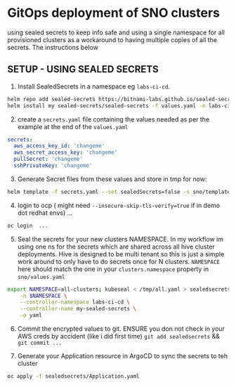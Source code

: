 # GitOps deployment of SNO clusters 
using sealed secrets to keep info safe and using a single namespace for all provisioned clusters as a workaround to having multiple copies of all the secrets. The instructions below 

## SETUP - USING SEALED SECRETS 
1. Install SealedSecrets in a namespace eg `labs-ci-cd`.
```bash
helm repo add sealed-secrets https://bitnami-labs.github.io/sealed-secrets
helm install my sealed-secrets/sealed-secrets -f values.yaml -n labs-ci-cd --create-namespace 
```

2. create a `secrets.yaml` file containing the values needed as per the example at the end of the `values.yaml`
```yaml
secrets:
  aws_access_key_id: 'changeme'
  aws_secret_access_key: 'changeme'
  pullSecret: 'changeme'
  sshPrivateKey: 'changeme'
```

3. Generate Secret files from these values and store in tmp for now:
```bash
helm template -f secrets.yaml --set sealedSecrets=false -s sno/templates/secrets/all.yaml sno > /tmp/all.yaml
```

4. login to ocp ( might need `--insecure-skip-tls-verify=true` if in demo dot redhat envs) ... 
```bash
oc login  ... 
```

5. Seal the secrets for your new clusters NAMESPACE. In my workflow im using one ns for the secrets which are shared across all hive cluster deployments. Hive is designed to be multi tenant so this is just a simple work around to only have to do secrets once for N clusters. `NAMESPACE` here should match the one in your `clusters.namespace` property in `sno/values.yaml`
```bash
export NAMESPACE=all-clusters; kubeseal < /tmp/all.yaml > sealedsecrets/$NAMESPACE-sealed-secrets.yaml \
    -n $NAMESPACE \
    --controller-namespace labs-ci-cd \
    --controller-name my-sealed-secrets \
    -o yaml
```

6. Commit the encrypted values to git. ENSURE you don not check in your AWS creds by accident (like i did first time)
`git add sealedsecrets` && `git commit ...`

7. Generate your Application resource in ArgoCD to sync the secrets to teh cluster 
```bash
oc apply -f sealedsecrets/Application.yaml
```
